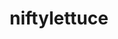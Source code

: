 ---
git: https://github.com/niftylettuce
logohandle: niftylettuce
sort: niftylettuce
title: niftylettuce
twitter: https://x.com/niftylettuce
website: https://niftylettuce.com/
---